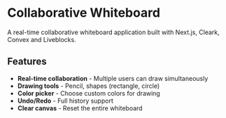 # Collaborative Whiteboard

A real-time collaborative whiteboard application built with Next.js, Cleark, Convex and Liveblocks.

## Features

- **Real-time collaboration** - Multiple users can draw simultaneously
- **Drawing tools** - Pencil, shapes (rectangle, circle)
- **Color picker** - Choose custom colors for drawing
- **Undo/Redo** - Full history support
- **Clear canvas** - Reset the entire whiteboard
